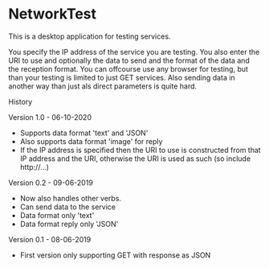 # NetworkTest

This is a desktop application for testing services.

You specify the IP address of the service you are testing. You also enter the URI to use and optionally the data to send and the format of the data and the reception format. You can offcourse use any browser for testing, but than your testing is limited to just GET services. Also sending data in another way than just als direct parameters is quite hard.

History

Version 1.0 - 06-10-2020
- Supports data format 'text' and 'JSON'
- Also supports data format 'image' for reply
- If the IP address is specified then the URI to use is constructed from that IP address and the URI, otherwise the URI is used as such (so include http://...)

Version 0.2 - 09-06-2019
- Now also handles other verbs.
- Can send data to the service
- Data format only 'text'
- Data format reply only 'JSON'

Version 0.1 - 08-06-2019
- First version only supporting GET with response as JSON
